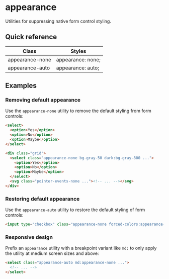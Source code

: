 # appearance

Utilities for suppressing native form control styling.



## Quick reference

| Class              | Styles              |
|--------------------|---------------------|
| appearance-none    | appearance: none;   |
| appearance-auto    | appearance: auto;   |

## Examples

### Removing default appearance

Use the `appearance-none` utility to remove the default styling from form controls:

```html
<select>
  <option>Yes</option>
  <option>No</option>
  <option>Maybe</option>
</select>

<div class="grid">
  <select class="appearance-none bg-gray-50 dark:bg-gray-800 ...">
    <option>Yes</option>
    <option>No</option>
    <option>Maybe</option>
  </select>
  <svg class="pointer-events-none ..."><!-- ... --></svg>
</div>
```

### Restoring default appearance

Use the `appearance-auto` utility to restore the default styling of form controls:

```html
<input type="checkbox" class="appearance-none forced-colors:appearance-auto" />
```

### Responsive design

Prefix an `appearance` utility with a breakpoint variant like `md:` to only apply the utility at medium screen sizes and above:

```html
<select class="appearance-auto md:appearance-none ...">
  <!-- ... -->
</select>
```


